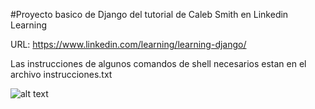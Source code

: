 #Proyecto basico de Django 
del tutorial de Caleb Smith en Linkedin 
Learning

URL: 
https://www.linkedin.com/learning/learning-django/

Las instrucciones de algunos comandos de shell necesarios estan en el 
archivo instrucciones.txt


![alt text](https://raw.githubusercontent.com/username/projectname/branch/path/to/img.png)
